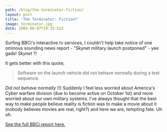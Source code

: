 ```yaml
---
path: /blog/the-terminator-fiction/
layout: post
title: 'The Terminator: Fiction?'
image: terminator.jpg
date: 2008-06-07T19:35:52Z
---
```


Surfing BBCi's interactive tv services, I couldn't help take notice of one ominous sounding news report - "Skynet military launch postponed" - yee gads! _Skynet_ ?!

It gets better with this quote;

> Software on the launch vehicle did not behave normally during a test sequence.

_Did not behave normally_ (!) Suddenly I feel less worried about America's Cyber warfare division (due to become active on October 1st) and more worried about our own military systems. I've always thought that the best way to make people believe reality is fiction was to make a movie about it (nobody believes movies are real, right?) and here we are, tempting fate. Uh oh.

[See the full BBCi report here.](http://news.bbc.co.uk/1/hi/sci/tech/7419751.stm)
